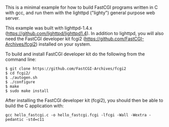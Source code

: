 This is a minimal example for how to build FastCGI programs written in C with gcc, and run them with the lighttpd ("lighty") general purpose web server.

This example was built with lighttpd-1.4.x (<https://github.com/lighttpd/lighttpd1.4>). In addition to lighttpd, you will also need the FastCGI developer kit fcgi2 (<https://github.com/FastCGI-Archives/fcgi2>) installed on your system.

To build and install FastCGI developer kit do the following from the command line:

```
$ git clone https://github.com/FastCGI-Archives/fcgi2
$ cd fcgi2/
$ ./autogen.sh
$ ./configure
$ make
$ sudo make install
```
After installing the FastCGI developer kit (fcgi2), you should then be able to build the C application with:

```
gcc hello_fastcgi.c -o hello_fastcgi.fcgi -lfcgi -Wall -Wextra -pedantic -std=c11
```
